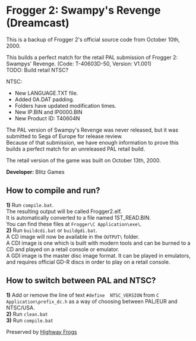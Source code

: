 # Frogger 2: Swampy's Revenge (Dreamcast)  
This is a backup of Frogger 2's official source code from October 10th, 2000.  

This builds a perfect match for the retail PAL submission of Frogger 2: Swampys' Revenge. (Code: T-40603D-50, Version: V1.001)  
TODO: Build retail NTSC?

NTSC:
 - New LANGUAGE.TXT file.
 - Added 0A.DAT padding.
 - Folders have updated modification times.
 - New IP.BIN and IP0000.BIN
 - New Product ID: T40604N

The PAL version of Swampy's Revenge was never released, but it was submitted to Sega of Europe for release review.  
Because of that submission, we have enough information to prove this builds a perfect match for an unreleased PAL retail build.  


The retail version of the game was built on October 13th, 2000.  

**Developer:** Blitz Games  

## How to compile and run?
**1)** Run `compile.bat`.  
The resulting output will be called Frogger2.elf.  
It is automatically converted to a file named 1ST_READ.BIN.  
You can find these files at `Frogger\C Application\exe\`.  
**2)** Run `buildcdi.bat` or `buildgdi.bat`.  
A CD image will now be available in the `OUTPUT\` folder.  
A CDI image is one which is built with modern tools and can be burned to a CD and played on a retail console or emulator.  
A GDI image is the master disc image format. It can be played in emulators, and requires official GD-R discs in order to play on a retail console.  

## How to switch between PAL and NTSC?  
**1)** Add or remove the line of text `#define	NTSC_VERSION` from `C Application\prefix_dc.h` as a way of choosing between PAL/EUR and NTSC/USA.  
**2)** Run `clean.bat`  
**3)** Run `compile.bat`  

Preserved by [Highway Frogs](https://highwayfrogs.net/)